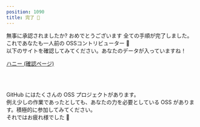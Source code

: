 ```yaml
---
position: 1090
title: 完了 🥳
---
```


無事に承認されましたか? おめでとうございます 全ての手順が完了しました。これであなたも一人前の OSSコントリビューター 🎉  
以下のサイトを確認してみてください。あなたのデータが入っていますね！

<a href="https://hunny-viewer.web.app" class='mybtn'>ハニー (確認ページ)</a>

<br />

<br />

GitHub にはたくさんの OSS プロジェクトがあります。  
例え少しの作業であったとしても、あなたの力を必要としている OSS があります。積極的に参加してみてください。  
それではお疲れ様でした 👋
